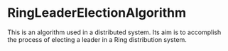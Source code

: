 # RingLeaderElectionAlgorithm
This is an algorithm used in a distributed system. 
Its aim is to accomplish the process of electing a leader in a Ring distribution system.
